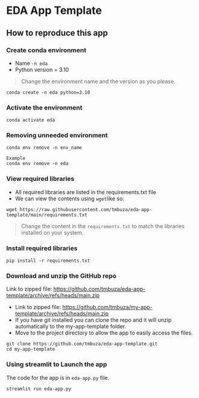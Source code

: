 # EDA App Template

## How to reproduce this app

### Create conda environment
- Name `-n eda`
- Python version = 3.10

> Change the environment name and the version as you please.

```
conda create -n eda python=3.10
```

### Activate the environment
```
conda activate eda
```

### Removing unneeded environment 
```
conda env remove -n env_name

Example
conda env remove -n eda
```

### View required libraries
- All required libraries are listed in the requirements.txt file
- We can view the contents using `wget`like so:
```
wget https://raw.githubusercontent.com/tmbuza/eda-app-template/main/requirements.txt
```

> Change the content in the `requirements.txt` to match the libraries installed on your system.

### Install required libraries
```
pip install -r requirements.txt
```

###  Download and unzip the GitHub repo
Link to zipped file: https://github.com/tmbuza/eda-app-template/archive/refs/heads/main.zip

- Link to zipped file: https://github.com/tmbuza/my-app-template/archive/refs/heads/main.zip
- If you have git installed you can clone the repo and it will unzip automatically to the my-app-template folder.
- Move to the project directory to allow the app to easily access the files.

```
git clone https://github.com/tmbuza/eda-app-template.git
cd my-app-template
```

###  Using streamlit to Launch the app
The code for the app is in `eda-app.py` file.
```
streamlit run eda-app.py
```
